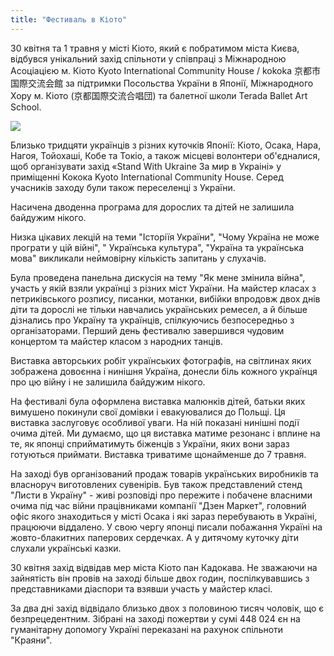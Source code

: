 ```yaml
---
title: "Фестиваль в Кіото"
---
```

30 квітня та 1 травня у місті Кіото, який є побратимом міста Києва,
відбувся унікальний захід спільноти у співпраці з Міжнародною Асоціацією
м. Кіото Kyoto International Community House / kokoka 京都市国際交流会館
за підтримки Посольства України в Японії, Міжнародного Хору м. Кіото (京都国際交流合唱団) та
балетної школи Terada Ballet Art School.

<img src="/assets/images/news/2022-04-30-kokoka-kyoto/image.jpg" class="main-50" >

Близько тридцяти українців з різних куточків Японії: Кіото, Осака, Нара,
Нагоя, Тойохаші, Кобе та Токіо, а також місцеві волонтери об'єдналися,
щоб організувати захід «Stand With Ukraine За мир в Украіні» у
приміщенні Кокока Kyoto International Community House. Серед учасників
заходу були також переселенці з України.

Насичена  дводенна програма для дорослих та дітей не залишила байдужим
нікого.

Низка цікавих лекцій на теми "Історіїя України", "Чому Україна не може
програти у цій війні", " Українська культура",  "Україна та українська
мова" викликали неймовірну кількість запитань у слухачів.

Була проведена панельна дискусія на тему "Як мене змінила війна", участь
у якій взяли українці з різних міст України.  На майстер класах з
петриківського розпису, писанки, мотанки, вибійки впродовж двох днів
діти та дорослі не тільки навчались українських ремесел, а й більше
дізнались про Україну та українців, спілкуючись безпосередньо з
організаторами.  Перший день фестивалю завершився чудовим концертом та
майстер класом з народних танців.

Виставка авторських робіт українських фотографів, на світлинах яких
зображена довоєнна і нинішня Україна, донесли біль кожного українця про
цю війну і не залишила байдужим нікого.

На фестивалі була оформлена виставка малюнків дітей, батьки яких
вимушено покинули свої домівки і евакуювалися до Польщі. Ця виставка
заслуговує особливої уваги.  На ній показані нинішні події очима
дітей. Ми думаємо, що ця виставка матиме резонанс і вплине на те, як
японці сприйматимуть біженців з України, яких вони зараз готуються
приймати. Виставка триватиме щонайменше до 7 травня.

На заході був організований продаж товарів українських виробників та
власноруч виготовлених сувенірів.  Був також представлений стенд "Листи
в Україну" - живі розповіді про пережите і побачене власними очима під
час війни працівниками компанії "Дзен Маркет", головний офіс якого
знаходиться у місті Oсака і які зараз перебувають в Україні, працюючи
віддалено. У свою чергу японці писали побажання Україні на
жовто-блакитних паперових сердечках.  А у дитячому куточку діти слухали
українські казки.

30 квітня захід відвідав мер міста Кіото пан Кадокава. Не зважаючи на
зайнятість він провів на заході більше двох годин, поспілкувавшись з
представниками діаспори та взявши участь у майстер класі.

За два дні захід відвідало близько двох з половиною тисяч чоловік, що є
безпрецедентним. Зібрані на заході пожертви у сумі 448&nbsp;024 єн на
гуманітарну допомогу Україні переказані на рахунок спільноти "Краяни".
